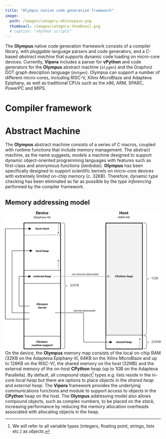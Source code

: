 ```yaml
---
title: "Olympus native code generation framework"
image: 
  path: /images/category-whitespace.png
  thumbnail: /images/category-thumbnail.png
  # caption: "vPython scripts"
---
```


The **Olympus** native code generation framework consists of a compiler library, with _pluggable_ language parsers and code generators, and a C-based _abstract machine_ that supports dynamic code loading on micro-core devices. Currently, **Vipera** includes a parser for **vPython** and code generators for the **Olympus** abstract machine (`olygen`) and the Graphviz DOT graph desciption language (`dotgen`). Olympus can support a number of different micro-cores, including RISC-V, Xilinx MicroBlaze and Adapteva Epiphany, as well as traditional CPUs such as the x86, ARM, SPARC, PowerPC and MIPS. 

# Compiler framework


# Abstract Machine
The **Olympus** abstract machine consists of a series of C macros, coupled with runtime functions that include memory management. The abstract machine, as the name suggests, models a machine designed to support dynamic object-oriented programming languages with features such as first-class and anonymous functions (_lambdas_). **Olympus** has been specifically designed to support scientific kernels on micro-core devices with extremely limited on-chip memory (c. 32KB). Therefore, dynamic type checking has been eliminated as far as possible by the _type inferencing_ performed by the compiler framework. 

## Memory addressing model
![Memory map](/images/olympus-memory-model-v1.png)
On the device, the **Olympus** memory map consists of the local on-chip RAM (32KB on the Adapteva Epiphany-III, 64KB on the Xilinx MicroBlaze and up to 128KB on the RISC-V), the shared memory on the host (32MB) and the external memory of the on-host **CPython** heap (up to 1GB on the Adapteva Parallella). By default, all _compound_ object[^objects] types e.g. lists reside in the in-core _local heap_ but there are options to place objects in the _shared heap_ and _external heap_. The **Vipera** framework provides the underlying communications functions and module to support access to objects in the **CPython** heap on the host. The **Olympus** addressing model also allows compound objects, such as complex numbers, to be placed on the _stack_, increasing performance by reducing the memory allocation overheads associated with allocating objects in the heap.  

[^objects]: We will refer to all variable types (integers, floating point, strings, lists etc.) as _objects_. 
